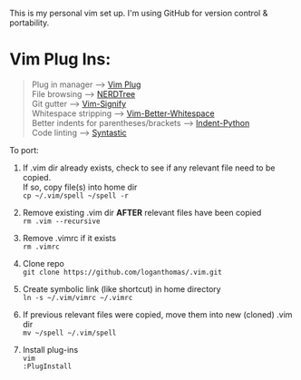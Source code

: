 This is my personal vim set up. I'm using GitHub for version control & portability.  

# Vim Plug Ins:  
> Plug in manager --> [Vim Plug](https://github.com/junegunn/vim-plug)  
> File browsing --> [NERDTree](https://github.com/scrooloose/nerdtree)  
> Git gutter --> [Vim-Signify](https://github.com/mhinz/vim-signify)  
> Whitespace stripping --> [Vim-Better-Whitespace](https://github.com/ntpeters/vim-better-whitespace)  
> Better indents for parentheses/brackets -->  [Indent-Python](https://github.com/tsanch3z/indent-python.vim)  
> Code linting --> [Syntastic](https://github.com/vim-syntastic/syntastic)


To port:  
1. If .vim dir already exists, check to see if any relevant file need to be copied.  
   If so, copy file(s) into home dir  
   `cp ~/.vim/spell ~/spell -r`  

2. Remove existing .vim dir **AFTER** relevant files have been copied  
    `rm .vim --recursive`

3. Remove .vimrc if it exists  
    `rm .vimrc`  

4. Clone repo  
    `git clone https://github.com/loganthomas/.vim.git`  

5. Create symbolic link (like shortcut) in home directory  
    `ln -s ~/.vim/vimrc ~/.vimrc`  

6. If previous relevant files were copied, move them into new (cloned) .vim dir  
    `mv ~/spell ~/.vim/spell` 

7. Install plug-ins  
    `vim`  
    `:PlugInstall`
